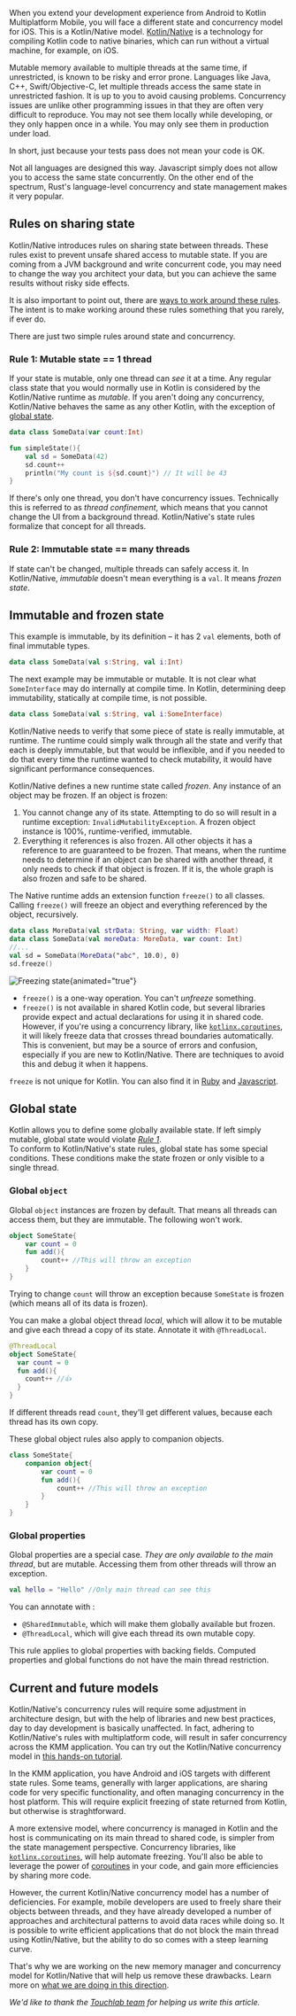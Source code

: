 [//]: # (title: Concurrency overview)
[//]: # (auxiliary-id: Concurrency_Overview)

When you extend your development experience from Android to Kotlin Multiplatform Mobile, you will face a different state 
and concurrency model for iOS. This is a Kotlin/Native model. [Kotlin/Native](https://kotlinlang.org/docs/reference/native-overview.html) 
is a technology for compiling Kotlin code to native binaries, which can run without a virtual machine, for example, on iOS. 

Mutable memory available to multiple threads at the same time, if unrestricted, is known to be risky and error prone. 
Languages like Java, C++, Swift/Objective-C, let multiple threads access the same state in unrestricted fashion. It is up to 
you to avoid causing problems. Concurrency issues are unlike other programming issues in that they are 
often very difficult to reproduce. You may not see them locally while developing, or they only happen once in a while. 
You may only see them in production under load.

In short, just because your tests pass does not mean your code is OK.

Not all languages are designed this way. Javascript simply does not 
allow you to access the same state concurrently. On the other end of the spectrum, Rust's 
language-level concurrency and state management makes it very popular. 

## Rules on sharing state

Kotlin/Native introduces rules on sharing state between threads. These rules exist to prevent unsafe shared 
access to mutable state. If you are coming from a JVM background and write concurrent code, you may need to change the way 
you architect your data, but you can achieve the same results without risky side effects.

It is also important to point out, there are [ways to work around these rules](concurrent-mutability.md). 
The intent is to make working around these rules something that you rarely, if ever do.

There are just two simple rules around state and concurrency.

### Rule 1: Mutable state == 1 thread

If your state is mutable, only one thread can _see_ it at a time. Any regular class state that 
you would normally use in Kotlin is considered by the Kotlin/Native runtime as _mutable_. If you aren't doing any concurrency, 
Kotlin/Native behaves the same as any other Kotlin, with the exception of [global state](#global-state).

```kotlin
data class SomeData(var count:Int)

fun simpleState(){
    val sd = SomeData(42)
    sd.count++
    println("My count is ${sd.count}") // It will be 43
}
```

If there's only one thread, you don't have concurrency issues. Technically this is referred 
to as _thread confinement_, which means that you cannot change the UI from a background thread. Kotlin/Native's state rules 
formalize that concept for all threads.

### Rule 2: Immutable state == many threads

If state can't be changed, multiple threads can safely access it.
In Kotlin/Native, _immutable_ doesn't mean everything is a `val`. It means _frozen state_.

## Immutable and frozen state

This example is immutable, by its definition – it has 2 `val` elements, both of final immutable types.

```kotlin
data class SomeData(val s:String, val i:Int)
```

The next example may be immutable or mutable. It is not clear what `SomeInterface` may do internally at compile time. 
In Kotlin, determining deep immutability, statically at compile time, is not possible.

```kotlin
data class SomeData(val s:String, val i:SomeInterface)
```

Kotlin/Native needs to verify that some piece of state is really immutable, at runtime. The runtime could simply walk 
through all the state and verify that each is deeply immutable, but that would be inflexible, and if you needed 
to do that every time the runtime wanted to check mutability, it would have significant performance consequences.

Kotlin/Native defines a new runtime state called _frozen_. Any instance of an object may be frozen. If an object is frozen:

1. You cannot change any of its state. Attempting to do so will result in a runtime exception: `InvalidMutabilityException`. 
A frozen object instance is 100%, runtime-verified, immutable.
2. Everything it references is also frozen. All other objects it has a reference to are guaranteed to be frozen. That means, 
when the runtime needs to determine if an object can be shared with another thread, it only needs to check if that object 
is frozen. If it is, the whole graph is also frozen and safe to be shared.

The Native runtime adds an extension function `freeze()` to all classes. Calling `freeze()` will freeze an object and everything 
referenced by the object, recursively.

```kotlin
data class MoreData(val strData: String, var width: Float)
data class SomeData(val moreData: MoreData, var count: Int)
//...
val sd = SomeData(MoreData("abc", 10.0), 0)
sd.freeze()
```

![Freezing state](freezing-state.png){animated="true"}

* `freeze()` is a one-way operation. You can't _unfreeze_ something.
* `freeze()` is not available in shared Kotlin code, but several libraries provide expect and actual declarations
 for using it in shared code. However, if you're using a concurrency library, like [`kotlinx.coroutines`](https://github.com/Kotlin/kotlinx.coroutines), it will 
 likely freeze data that crosses thread boundaries automatically. This is convenient, but may be a source of errors and 
 confusion, especially if you are new to Kotlin/Native. There are techniques to avoid this and debug it when it happens.

`freeze` is not unique for Kotlin. You can also find it in [Ruby](https://www.honeybadger.io/blog/when-to-use-freeze-and-frozen-in-ruby/) and [Javascript](https://developer.mozilla.org/en-US/docs/Web/JavaScript/Reference/Global_Objects/Object/freeze).

## Global state

Kotlin allows you to define some globally available state. If left simply mutable, global state would violate [_Rule 1_](#rule-1-mutable-state-1-thread).  
To conform to Kotlin/Native's state rules, global state has some special conditions. 
These conditions make the state frozen or only visible to a single thread.

### Global `object`

Global `object` instances are frozen by default. That means all threads can access them, but they are immutable. The following won't work.

```kotlin
object SomeState{
    var count = 0
    fun add(){
        count++ //This will throw an exception
    }
}
```

Trying to change `count` will throw an exception because `SomeState` is frozen (which means all of its data is frozen).

You can make a global object thread _local_, which will allow it to be mutable and give each thread a copy of its state. 
Annotate it with `@ThreadLocal`.

```kotlin
@ThreadLocal
object SomeState{
  var count = 0
  fun add(){
    count++ //👍
  }
}
```

If different threads read `count`, they'll get different values, because each thread has its own copy.

These global object rules also apply to companion objects.

```kotlin
class SomeState{
    companion object{
        var count = 0
        fun add(){
            count++ //This will throw an exception
        }
    }
}
```

### Global properties

Global properties are a special case. *They are only available to the main thread*, but are mutable. Accessing them from 
other threads will throw an exception.

```kotlin
val hello = "Hello" //Only main thread can see this
```

You can annotate with :

* `@SharedImmutable`, which will make them globally available but frozen.
* `@ThreadLocal`, which will give each thread its own mutable copy.

This rule applies to global properties with backing fields. Computed properties and global functions do not have the main 
thread restriction.

## Current and future models

Kotlin/Native's concurrency rules will require some adjustment in architecture design, but with the help of libraries and
 new best practices, day to day development is basically unaffected. In fact, adhering to Kotlin/Native's rules with 
multiplatform code, will result in safer concurrency across the KMM application. You can try out the Kotlin/Native concurrency
model in [this hands-on tutorial](https://play.kotlinlang.org/hands-on/Kotlin%20Native%20Concurrency/).

In the KMM application, you have Android and iOS targets with different state rules. Some teams, generally with 
larger applications, are sharing code for very specific functionality, and often managing concurrency in the host platform. 
This will require explicit freezing of state returned from Kotlin, but otherwise is straghtforward. 

A more extensive model, where concurrency is managed in Kotlin 
and the host is communicating on its main thread to shared code, is simpler from the state management perspective. 
Concurrency libraries, like [`kotlinx.coroutines`](https://github.com/Kotlin/kotlinx.coroutines), 
will help automate freezing. You'll also be able to leverage the power of [coroutines](https://kotlinlang.org/docs/reference/coroutines/coroutines-guide.html) 
in your code, and gain more efficiencies by sharing more code.

However, the current Kotlin/Native concurrency model has a number of deficiencies. For example, mobile developers are used to freely 
share their objects between threads, and they have already developed a number of approaches and architectural patterns to 
avoid data races while doing so. It is possible to write efficient applications that do not block the main thread using 
Kotlin/Native, but the ability to do so comes with a steep learning curve.

That's why we are working on the new memory manager and concurrency model for Kotlin/Native that will help us remove these 
drawbacks. Learn more on [what we are doing in this direction](https://blog.jetbrains.com/kotlin/2020/07/kotlin-native-memory-management-roadmap/).

_We'd like to thank the [Touchlab team](https://twitter.com/touchlabhq) for helping us write this article._